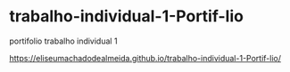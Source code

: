 # trabalho-individual-1-Portif-lio
portifolio trabalho individual 1

https://eliseumachadodealmeida.github.io/trabalho-individual-1-Portif-lio/
